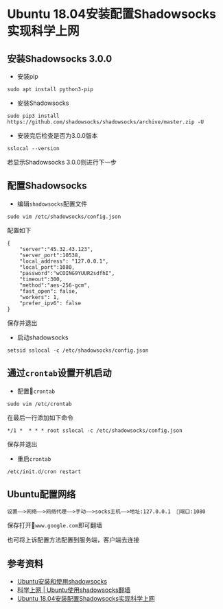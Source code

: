 # Ubuntu 18.04安装配置Shadowsocks实现科学上网

## 安装Shadowsocks 3.0.0

- 安装pip

```
sudo apt install python3-pip
```

- 安装Shadowsocks

```
sudo pip3 install https://github.com/shadowsocks/shadowsocks/archive/master.zip -U
```

- 安装完后检查是否为3.0.0版本

```
sslocal --version
```

若显示Shadowsocks 3.0.0则进行下一步

## 配置Shadowsocks

- 编辑`shadowsocks`配置文件

```
sudo vim /etc/shadowsocks/config.json
```

配置如下

```
{
    "server":"45.32.43.123",
    "server_port":10538,
    "local_address": "127.0.0.1",
    "local_port":1080,
    "password":"wCOING9YUUR2sdfhI",
    "timeout":300,
    "method":"aes-256-gcm",
    "fast_open": false,
    "workers": 1,
    "prefer_ipv6": false
}
```

保存并退出

- 启动shadowsocks

```
setsid sslocal -c /etc/shadowsocks/config.json
```

## 通过`crontab`设置开机启动

- 配置`crontab`

```
sudo vim /etc/crontab
```

在最后一行添加如下命令

```
*/1 *  * * * root sslocal -c /etc/shadowsocks/config.json
```

保存并退出

- 重启`crontab`

```
/etc/init.d/cron restart
```

## Ubuntu配置网络

```
设置——>网络——>网络代理——>手动——>socks主机——>地址:127.0.0.1  端口:1080
```

保存打开`www.google.com`即可翻墙

也可将上诉配置方法配置到服务端，客户端去连接

## 参考资料

- [Ubuntu安装和使用shadowsocks](https://zhoujianshi.github.io/articles/2018/Ubuntu%E5%AE%89%E8%A3%85%E5%92%8C%E4%BD%BF%E7%94%A8shadowsocks/index.html)
- [科学上网 | Ubuntu使用shadowsocks翻墙](http://tanqingbo.com/2017/07/19/Ubuntu%E4%BD%BF%E7%94%A8shadowsocks%E7%BF%BB%E5%A2%99/)
- [Ubuntu 18.04安装配置Shadowsocks实现科学上网](https://leihungjyu.com/post/ubuntu-install-shadowsocks.html)